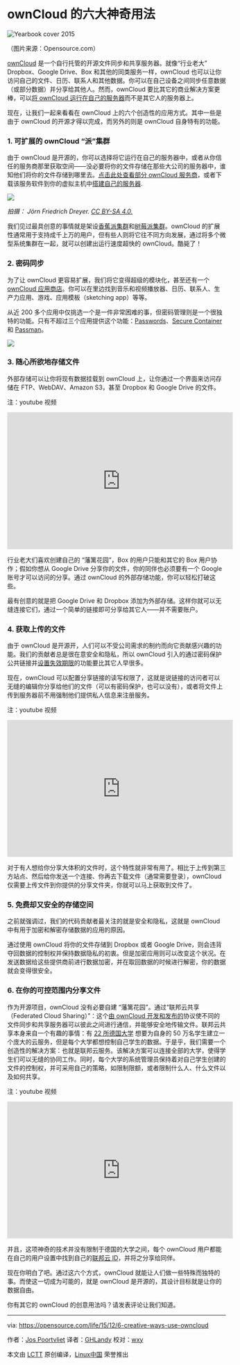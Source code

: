 ownCloud 的六大神奇用法
================================================================================

![Yearbook cover 2015](https://opensource.com/sites/default/files/styles/image-full-size/public/images/business/osdc-open-source-yearbook-lead1-inc0335020sw-201511-01.png)

（图片来源：Opensource.com）

[ownCloud][1] 是一个自行托管的开源文件同步和共享服务器。就像“行业老大” Dropbox、Google Drive、Box 和其他的同类服务一样，ownCloud 也可以让你访问自己的文件、日历、联系人和其他数据。你可以在自己设备之间同步任意数据（或部分数据）并分享给其他人。然而，ownCloud 要比其它的商业解决方案更棒，可以[将 ownCloud 运行在自己的服务器][2]而不是其它人的服务器上。

现在，让我们一起来看看在 ownCloud 上的六个创造性的应用方式。其中一些是由于 ownCloud 的开源才得以完成，而另外的则是 ownCloud 自身特有的功能。

### 1. 可扩展的 ownCloud “派”集群 ###

由于 ownCloud 是开源的，你可以选择将它运行在自己的服务器中，或者从你信任的服务商那里获取空间——没必要将你的文件存储在那些大公司的服务器中，谁知他们将你的文件存储到哪里去。[点击此处查看部分 ownCloud 服务商][3]，或者下载该服务软件到你的虚拟主机中[搭建自己的服务器][4].

![](https://opensource.com/sites/default/files/images/life-uploads/banana-pi-owncloud-cluster.jpg)

*拍摄： Jörn Friedrich Dreyer. [CC BY-SA 4.0.][5]*

我们见过最具创意的事情就是架设[香蕉派集群][6]和[树莓派集群][7]。ownCloud 的扩展性通常用于支持成千上万的用户，但有些人则将它往不同方向发展，通过将多个微型系统集群在一起，就可以创建出运行速度超快的 ownCloud。酷毙了！

### 2. 密码同步 ###

为了让 ownCloud 更容易扩展，我们将它变得超级的模块化，甚至还有一个 [ownCloud 应用商店][8]。你可以在里边找到音乐和视频播放器、日历、联系人、生产力应用、游戏、应用模板（sketching app）等等。

从近 200 多个应用中仅挑选一个是一件非常困难的事，但密码管理则是一个很独特的功能。只有不超过三个应用提供这个功能：[Passwords][9]、[Secure Container][10] 和 [Passman][11]。

![](https://opensource.com/sites/default/files/images/life-uploads/password.png)

### 3. 随心所欲地存储文件 ###

外部存储可以让你将现有数据挂载到 ownCloud 上，让你通过一个界面来访问存储在 FTP、WebDAV、Amazon S3，甚至 Dropbox 和 Google Drive 的文件。

注：youtube 视频
<iframe width="520" height="315" frameborder="0" allowfullscreen="" src="https://www.youtube.com/embed/uezzFDRnoPY"></iframe>

行业老大们喜欢创建自己的 “藩篱花园”，Box 的用户只能和其它的 Box 用户协作；假如你想从 Google Drive 分享你的文件，你的同伴也必须要有一个 Google 账号才可以访问的分享。通过 ownCloud 的外部存储功能，你可以轻松打破这些。

最有创意的就是把 Google Drive 和 Dropbox 添加为外部存储。这样你就可以无缝连接它们，通过一个简单的链接即可分享给其它人——并不需要账户。

### 4. 获取上传的文件 ###

由于 ownCloud 是开源开，人们可以不受公司需求的制约而向它贡献感兴趣的功能。我们的贡献者总是很在意安全和隐私，所以 ownCloud 引入的通过密码保护公共链接并[设置失效期限][12]的功能要比其它人早很多。

现在，ownCloud 可以配置分享链接的读写权限了，这就是说链接的访问者可以无缝的编辑你分享给他们的文件（可以有密码保护，也可以没有），或者将文件上传到服务器前不用强制他们提供私人信息来注册服务。

注：youtube 视频
<iframe width="520" height="315" frameborder="0" allowfullscreen="" src="https://www.youtube.com/embed/3GSppxEhmZY"></iframe>

对于有人想给你分享大体积的文件时，这个特性就非常有用了。相比于上传到第三方站点、然后给你发送一个连接、你再去下载文件（通常需要登录），ownCloud 仅需要上传文件到你提供的分享文件夹，你就可以马上获取到文件了。

### 5. 免费却又安全的存储空间 ###

之前就强调过，我们的代码贡献者最关注的就是安全和隐私，这就是 ownCloud 中有用于加密和解密存储数据的应用的原因。

通过使用 ownCloud 将你的文件存储到 Dropbox 或者 Google Drive，则会违背夺回数据的控制权并保持数据隐私的初衷。但是加密应用则可以改变这个状况。在发送数据给这些提供商前进行数据加密，并在取回数据的时候进行解密，你的数据就会变得很安全。

### 6. 在你的可控范围内分享文件 ###

作为开源项目，ownCloud 没有必要自建 “藩篱花园”。通过“联邦云共享（Federated Cloud Sharing）”：这个[由 ownCloud 开发和发布的][13]协议使不同的文件同步和共享服务器可以彼此之间进行通信，并能够安全地传输文件。联邦云共享本身来自一个有趣的事情：有 [22 所德国大学][14] 想要为自身的 50 万名学生建立一个庞大的云服务，但是每个大学都想控制自己学生的数据。于是乎，我们需要一个创造性的解决方案：也就是联邦云服务。该解决方案可以连接全部的大学，使得学生们可以无缝的协同工作。同时，每个大学的系统管理员保持着对自己学生创建的文件的控制权，并可采用自己的策略，如限制限额，或者限制什么人、什么文件以及如何共享。

注：youtube 视频
<iframe width="520" height="315" frameborder="0" allowfullscreen="" src="https://www.youtube.com/embed/9-JEmlH2DEg"></iframe>

并且，这项神奇的技术并没有限制于德国的大学之间，每个 ownCloud 用户都能在自己的用户设置中找到自己的[联邦云 ID][15]，并将之分享给同伴。

现在你明白了吧。通过这六个方式，ownCloud 就能让人们做一些特殊而独特的事。而使这一切成为可能的，就是 ownCloud 是开源的，其设计目标就是让你的数据自由。

你有其它的 ownCloud 的创意用法吗？请发表评论让我们知道。

--------------------------------------------------------------------------------

via: https://opensource.com/life/15/12/6-creative-ways-use-owncloud

作者：[Jos Poortvliet][a]
译者：[GHLandy](https://github.com/GHLandy)
校对：[wxy](https://github.com/wxy)

本文由 [LCTT](https://github.com/LCTT/TranslateProject) 原创编译，[Linux中国](https://linux.cn/) 荣誉推出

[a]:https://opensource.com/users/jospoortvliet
[1]:https://owncloud.com/
[2]:https://blogs.fsfe.org/mk/new-stickers-and-leaflets-no-cloud-and-e-mail-self-defense/
[3]:https://owncloud.org/providers
[4]:https://owncloud.org/install/#instructions-server
[5]:https://creativecommons.org/licenses/by-sa/4.0/
[6]:http://www.owncluster.de/
[7]:https://christopherjcoleman.wordpress.com/2013/01/05/host-your-owncloud-on-a-raspberry-pi-cluster/
[8]:https://apps.owncloud.com/
[9]:https://apps.owncloud.com/content/show.php/Passwords?content=170480
[10]:https://apps.owncloud.com/content/show.php/Secure+Container?content=167268
[11]:https://apps.owncloud.com/content/show.php/Passman?content=166285
[12]:https://owncloud.com/owncloud45-community/
[13]:http://karlitschek.de/2015/08/announcing-the-draft-federated-cloud-sharing-api/
[14]:https://owncloud.com/customer/sciebo/
[15]:https://owncloud.org/federation/
